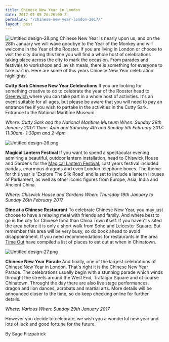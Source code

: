 ```yaml
---
title: Chinese New Year in London
date: 2017-01-05 20:26:00 Z
permalink: "/chinese-new-year-london-2017/"
layout: post
---
```


![Untitled design-28.png](/uploads/Untitled%20design-28.png)
Chinese New Year is nearly upon us, and on the 28th January we will wave goodbye to the Year of the Monkey and will welcome in the Year of the Rooster. If you are living in London or choose to visit the city during this time you will find a whole host of celebrations taking place across the city to mark the occasion. From parades and festivals to workshops and lavish meals, there is something for everyone to take part in. Here are some of this years Chinese New Year celebration highlights.

**Cutty Sark Chinese New Year Celebrations**
If you are looking for something creative to do to celebrate the year of the Rooster head to [Greenwich ](http://www.rmg.co.uk/see-do/exhibitions-events/chinese-new-year)where you can take part in a whole host of activities. It's an event suitable for all ages, but please be aware that you will need to pay an entrance fee if you wish to partake in the activities in the Cutty Sark. Entrance to the National Maritime Museum.

*Where: Cutty Sark and the National Maritime Museum
When: Sunday 29th January 2017: 11am- 4pm and Saturday 4th and Sunday 5th February 2017: 11:30am- 1:30pm and 2-4pm*

![Untitled design-26.png](/uploads/Untitled%20design-26.png)

**Magical Lantern Festival**
If you want to spend a spectacular evening admiring a beautiful, outdoor lantern installation, head to Chiswick House and Gardens for the [Magical Lantern Festival.](http://www.magicallantern.uk/London/) Last years festival included pandas, enormous dragons and even London telephone boxes. The theme for this year is 'Explore The Silk Road' and is set to include a lantern Houses of Parliament, as well as other iconic figures from Europe, Asia, India and Ancient China.

*Where: Chiswick House and Gardens
When: Thursday 19th January to Sunday 26th February 2017*

**Dine at a Chinese Restaurant**
To celebrate Chinese New Year, you may just choose to have a relaxing meal with friends and family. And where best to go in the city for Chinese food than China Town itself. If you haven't visited the area before it is only a short walk from Soho and Leicester Square. But remember this area will be very busy, so do book ahead to avoid disappointment. If you need recommendations for restaurants in the area [Time Out](http://www.timeout.com/london/restaurants/where-to-eat-in-chinatown) have compiled a list of places to eat out at when in Chinatown.

![Untitled design-27.png](/uploads/Untitled%20design-27.png)

**Chinese New Year Parade**
And finally, one of the largest celebrations of Chinese New Year in London. That's right it is the Chinese New Year Parade. The celebrations usually begin with a stunning parade which winds throught the streets around the West End, Trafalgar Square and of course Chinatown. Throught the day there are also live stage performances, dragon and lion dances, acrobats and martial arts. More details will be announced closer to the time, so do keep checking online for further details.

*Where: Various
When: Sunday 29th January 2017*

However you decide to celebrate, we wish you a wonderful new year and lots of luck and good fortune for the future.

By Sage Fitzpatrick